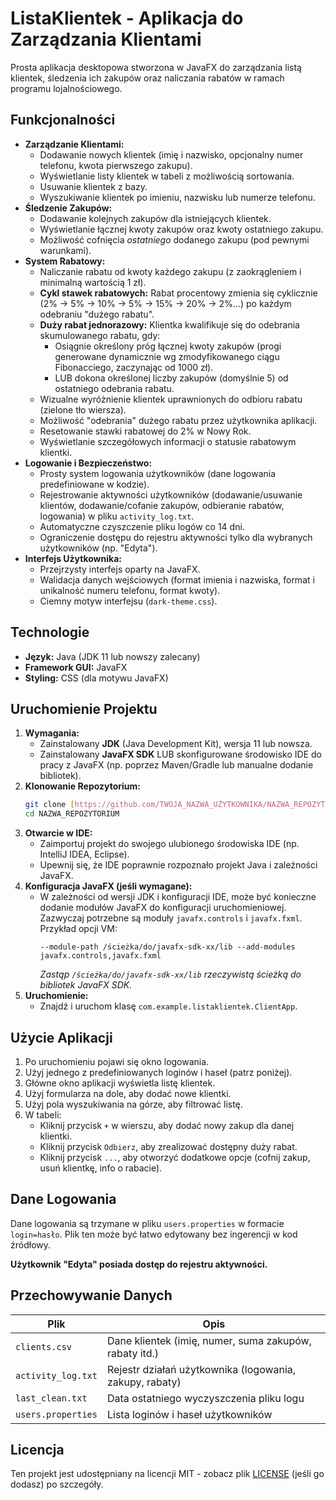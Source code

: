 # ListaKlientek - Aplikacja do Zarządzania Klientami

Prosta aplikacja desktopowa stworzona w JavaFX do zarządzania listą klientek, śledzenia ich zakupów oraz naliczania rabatów w ramach programu lojalnościowego.

## Funkcjonalności

* **Zarządzanie Klientami:**
    * Dodawanie nowych klientek (imię i nazwisko, opcjonalny numer telefonu, kwota pierwszego zakupu).
    * Wyświetlanie listy klientek w tabeli z możliwością sortowania.
    * Usuwanie klientek z bazy.
    * Wyszukiwanie klientek po imieniu, nazwisku lub numerze telefonu.
* **Śledzenie Zakupów:**
    * Dodawanie kolejnych zakupów dla istniejących klientek.
    * Wyświetlanie łącznej kwoty zakupów oraz kwoty ostatniego zakupu.
    * Możliwość cofnięcia *ostatniego* dodanego zakupu (pod pewnymi warunkami).
* **System Rabatowy:**
    * Naliczanie rabatu od kwoty każdego zakupu (z zaokrągleniem i minimalną wartością 1 zł).
    * **Cykl stawek rabatowych:** Rabat procentowy zmienia się cyklicznie (2% -> 5% -> 10% -> 5% -> 15% -> 20% -> 2%...) po każdym odebraniu "dużego rabatu".
    * **Duży rabat jednorazowy:** Klientka kwalifikuje się do odebrania skumulowanego rabatu, gdy:
        * Osiągnie określony próg łącznej kwoty zakupów (progi generowane dynamicznie wg zmodyfikowanego ciągu Fibonacciego, zaczynając od 1000 zł).
        * LUB dokona określonej liczby zakupów (domyślnie 5) od ostatniego odebrania rabatu.
    * Wizualne wyróżnienie klientek uprawnionych do odbioru rabatu (zielone tło wiersza).
    * Możliwość "odebrania" dużego rabatu przez użytkownika aplikacji.
    * Resetowanie stawki rabatowej do 2% w Nowy Rok.
    * Wyświetlanie szczegółowych informacji o statusie rabatowym klientki.
* **Logowanie i Bezpieczeństwo:**
    * Prosty system logowania użytkowników (dane logowania predefiniowane w kodzie).
    * Rejestrowanie aktywności użytkowników (dodawanie/usuwanie klientów, dodawanie/cofanie zakupów, odbieranie rabatów, logowania) w pliku `activity_log.txt`.
    * Automatyczne czyszczenie pliku logów co 14 dni.
    * Ograniczenie dostępu do rejestru aktywności tylko dla wybranych użytkowników (np. "Edyta").
* **Interfejs Użytkownika:**
    * Przejrzysty interfejs oparty na JavaFX.
    * Walidacja danych wejściowych (format imienia i nazwiska, format i unikalność numeru telefonu, format kwoty).
    * Ciemny motyw interfejsu (`dark-theme.css`).

## Technologie

* **Język:** Java (JDK 11 lub nowszy zalecany)
* **Framework GUI:** JavaFX
* **Styling:** CSS (dla motywu JavaFX)

## Uruchomienie Projektu

1.  **Wymagania:**
    * Zainstalowany **JDK** (Java Development Kit), wersja 11 lub nowsza.
    * Zainstalowany **JavaFX SDK** LUB skonfigurowane środowisko IDE do pracy z JavaFX (np. poprzez Maven/Gradle lub manualne dodanie bibliotek).
2.  **Klonowanie Repozytorium:**
    ```bash
    git clone [https://github.com/TWOJA_NAZWA_UŻYTKOWNIKA/NAZWA_REPOZYTORIUM.git](https://github.com/TWOJA_NAZWA_UŻYTKOWNIKA/NAZWA_REPOZYTORIUM.git)
    cd NAZWA_REPOZYTORIUM
    ```
3.  **Otwarcie w IDE:**
    * Zaimportuj projekt do swojego ulubionego środowiska IDE (np. IntelliJ IDEA, Eclipse).
    * Upewnij się, że IDE poprawnie rozpoznało projekt Java i zależności JavaFX.
4.  **Konfiguracja JavaFX (jeśli wymagane):**
    * W zależności od wersji JDK i konfiguracji IDE, może być konieczne dodanie modułów JavaFX do konfiguracji uruchomieniowej. Zazwyczaj potrzebne są moduły `javafx.controls` i `javafx.fxml`. Przykład opcji VM:
        ```
        --module-path /ścieżka/do/javafx-sdk-xx/lib --add-modules javafx.controls,javafx.fxml
        ```
        *Zastąp `/ścieżka/do/javafx-sdk-xx/lib` rzeczywistą ścieżką do bibliotek JavaFX SDK.*
5.  **Uruchomienie:**
    * Znajdź i uruchom klasę `com.example.listaklientek.ClientApp`.

## Użycie Aplikacji

1.  Po uruchomieniu pojawi się okno logowania.
2.  Użyj jednego z predefiniowanych loginów i haseł (patrz poniżej).
3.  Główne okno aplikacji wyświetla listę klientek.
4.  Użyj formularza na dole, aby dodać nowe klientki.
5.  Użyj pola wyszukiwania na górze, aby filtrować listę.
6.  W tabeli:
    * Kliknij przycisk `+` w wierszu, aby dodać nowy zakup dla danej klientki.
    * Kliknij przycisk `Odbierz`, aby zrealizować dostępny duży rabat.
    * Kliknij przycisk `...`, aby otworzyć dodatkowe opcje (cofnij zakup, usuń klientkę, info o rabacie).

## Dane Logowania

Dane logowania są trzymane w pliku `users.properties` w formacie `login=hasło`. Plik ten może być łatwo edytowany bez ingerencji w kod źródłowy.

**Użytkownik "Edyta" posiada dostęp do rejestru aktywności.**

## Przechowywanie Danych

| Plik                  | Opis                                                           |
|-----------------------|----------------------------------------------------------------|
| `clients.csv`         | Dane klientek (imię, numer, suma zakupów, rabaty itd.)        |
| `activity_log.txt`    | Rejestr działań użytkownika (logowania, zakupy, rabaty)        |
| `last_clean.txt`      | Data ostatniego wyczyszczenia pliku logu                      |
| `users.properties`    | Lista loginów i haseł użytkowników                             |

## Licencja

Ten projekt jest udostępniany na licencji MIT - zobacz plik [LICENSE](LICENSE) (jeśli go dodasz) po szczegóły.
